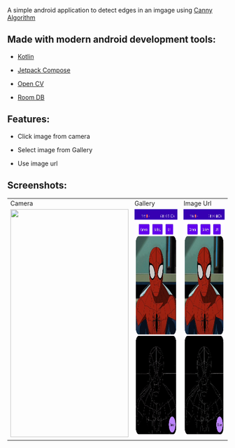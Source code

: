 A simple android application to detect edges in an imgage using [Canny Algorithm](https://docs.opencv.org/4.x/da/d22/tutorial_py_canny.html)

## Made with modern android development tools:

- [Kotlin](https://developer.android.com/kotlin)

- [Jetpack Compose](https://developer.android.com/jetpack/compose)

- [Open CV](https://opencv.org/releases/)

- [Room DB](https://developer.android.com/jetpack/androidx/releases/room)

## Features:

- Click image from camera

- Select image from Gallery

- Use image url 

## Screenshots:
<table>
  <tr>
     <td>Camera</td>
     <td>Gallery</td>
     <td>Image Url</td>
  </tr>
  <tr>
    <td><img src="ss/camera.gif" width=270 height=520></td>
    <td><img src="ss/gallery.gif" width=270 height=520></td> 
    <td><img src="ss/url.gif" width=270 height=520></td>
  </tr>
 </table>
